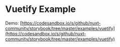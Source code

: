 # Vuetify Example

Demo: [https://codesandbox.io/s/github/nuxt-community/storybook/tree/master/examples/vuetify](https://codesandbox.io/s/github/nuxt-community/storybook/tree/master/examples/vuetify)